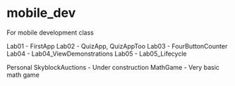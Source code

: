 # mobile_dev
For mobile development class

Lab01 - FirstApp
Lab02 - QuizApp, QuizAppToo
Lab03 - FourButtonCounter
Lab04 - Lab04_ViewDemonstrations
Lab05 - Lab05_Lifecycle

Personal
SkyblockAuctions - Under construction
MathGame - Very basic math game